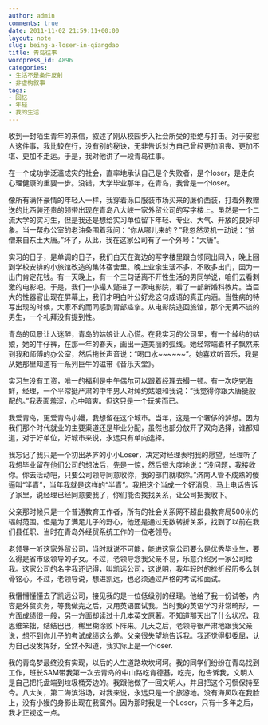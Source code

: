 ```yaml
---
author: admin
comments: true
date: 2011-11-02 21:59:11+00:00
layout: note
slug: being-a-loser-in-qiangdao
title: 青岛往事
wordpress_id: 4896
categories:
- 生活不是条件反射
- 非虚构叙事
tags:
- 回忆
- 年轻
- 我的生活
---
```


收到一封陌生青年的来信，叙述了刚从校园步入社会所受的拒绝与打击。对于安慰人这件事，我比较在行，没有别的秘诀，无非告诉对方自己曾经更加沮丧、更加不堪、更加不走运。于是，我对他讲了一段青岛往事。

在一个成功学泛滥成灾的社会，直率地承认自己是个失败者，是个loser，是走向心理健康的重要一步。没错，大学毕业那年，在青岛，我曾是一个loser。

像所有满怀豪情的年轻人一样，我穿着泺口服装市场买来的廉价西装，打着外教赠送的比西装还贵的领带出现在青岛八大峡一家外贸公司的写字楼上。虽然是一个二流大学的实习生，但是我还是想给实习单位留下年轻、专业、大气、开放的良好印象。当一帮办公室的老油条围着我问：“你从哪儿来的？”我忽然灵机一动说：“贫僧来自东土大唐。”坏了，从此，我在这家公司有了一个外号：“大唐”。

实习的日子，是单调的日子，我们白天在海边的写字楼里跟白领同出同入，晚上回到学校安排的小旅馆改造的集体宿舍里。晚上业余生活不多，不敢多出门，因为一出门肯定花钱。有一天晚上，有一个三句话离不开性生活的男同学说，咱们去看刺激的电影吧。于是，我们一小撮人蹩进了一家电影院，看了一部新婚科教片。当巨大的性器官出现在屏幕上，我们才明白叶公好龙这句成语的真正内涵。当性病的特写出现的时候，大家不约而同感到胃部痉挛。从电影院逃回旅馆，那个无黄不谈的男生，一个礼拜没有提到性。

青岛的风景让人迷醉，青岛的姑娘让人心慌。在我实习的公司里，有一个绰约的姑娘，她的牛仔裤，在那一年的春天，画出一道美丽的弧线。她经常端着杯子飘然来到我和师傅的办公室，然后拖长声音说：“喝口水~~~~~~”。她喜欢听音乐，我是从她那里知道有一系列巨牛的磁带《音乐天堂》。

实习生没有工资，唯一的福利是中午偶尔可以跟着经理去撮一顿。有一次吃完海鲜，经理，一个平常挺严肃的中年男人对绰约姑娘和我说：“我觉得你跟大唐挺般配的。”我表面羞涩，心中暗爽。但这只是一个玩笑而已。

我爱青岛，更爱青岛小嫚，我想留在这个城市。当年，这是一个奢侈的梦想。因为我们那个时代就业的主要渠道还是毕业分配，虽然也部分放开了双向选择，谁都知道，对于好单位，好城市来说，永远只有单向选择。

我忘记了我只是一个初出茅庐的小小Loser，决定对经理表明我的愿望。经理听了我想毕业留在他们公司的想法后，先是一惊，然后很大度地说：“没问题，我接收你。你去活动吧，只要公司领导同意收你，我的部门就收你。”济南人管不成熟的傻逼叫“半青”，当年我就是这样的“半青”。我把这个当成一个好消息，马上电话告诉了家里，说经理已经同意要我了，你们能否找找关系，让公司把我收下。

父亲那时候只是一个普通教育工作者，所有的社会关系网不超出县教育局500米的辐射范围。但是为了满足儿子的野心，他还是通过无数转折关系，找到了以前在我们县任职、当时在青岛外经贸系统工作的一位老领导。

老领导一听这家外贸公司，当时就说不可能，能进这家公司要么是优秀毕业生，要么得是省市级领导的子女。不过，老领导念我父亲不易，乐意介绍另一家公司给我。这家公司的名字我还记得，叫凯远公司，这说明，我年轻时的挫折经历多么刻骨铭心。不过，老领导说，想进凯远，也必须通过严格的考试和面试。

我懵懵懂懂去了凯远公司，接见我的是一位低级别的经理。他给了我一份试卷，内容是外贸实务，等我做完之后，又用英语面试我。当时我的英语学习非常畸形，一方面成绩很一般，另一方面却读过十几本英文原著。不知道那天出了什么状况，我思维笨拙，结结巴巴，稀里糊涂败下阵来。几天之后，老领导很严肃地跟我父亲说，想不到你儿子的考试成绩这么差。父亲很失望地告诉我。我还觉得挺委屈，认为自己没发挥好，全然不知道，我实际上是一个loser.

我的青岛梦最终没有实现，以后的人生道路坎坎坷坷。我的同学们纷纷在青岛找到工作，班长SAM带我第一次去青岛的中山路吃肯德基，吃完，他告诉我，文明人是自己把托盘端到垃圾桶旁边的。我跟他做了一回文明人，并且把这个习惯保持至今。八大关，第二海滨浴场，对我来说，永远只是一个旅游地。没有海风吹在我脸上，没有小嫚的身影出现在我窗外。因为那时我是一个Loser，只有十多年之后，我才正视这一点。
